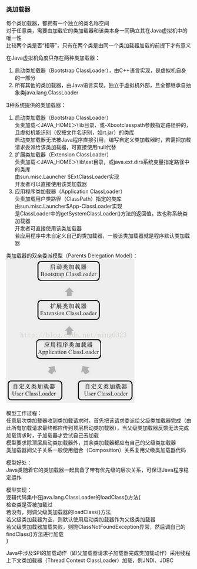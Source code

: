 ### 类加载器  
每个类加载器，都拥有一个独立的类名称空间  
对于任意类，需要由加载它的类加载器和该类本身一同确立其在Java虚拟机中的唯一性  
比较两个类是否“相等”，只有在两个类是由同一个类加载器加载的前提下才有意义  

在Java虚拟机角度只存在两种类加载器：  

1. 启动类加载器（Bootstrap ClassLoader），由C++语言实现，是虚拟机自身的一部分  
2. 所有其他的类加载器，由Java语言实现，独立于虚拟机外部，且全都继承自抽象类java.lang.ClassLoader  

3种系统提供的类加载器：  

1. 启动类加载器（Bootstrap ClassLoader）  
负责加载＜JAVA_HOME＞\lib目录、或-Xbootclasspath参数指定路径肿的，且虚拟机能识别（仅按文件名识别，如rt.jar）的类库  
启动类加载器无法被Java程序直接引用，编写自定义类加载器时，若需把加载请求委派给该类加载器，可直接使用null代替  
2. 扩展类加载器（Extension ClassLoader）  
负责加载＜JAVA_HOME＞\lib\ext目录，或java.ext.dirs系统变量指定路径中的类库  
由sun.misc.Launcher $ExtClassLoader实现  
开发者可以直接使用该类加载器  
3. 应用程序类加载器（Application ClassLoader）  
负责加载用户类路径（ClassPath）指定的类库  
由sun.misc.Launcher$App-ClassLoader实现  
是ClassLoader中的getSystemClassLoader()方法的返回值，故也称系统类加载器  
开发者可直接使用该类加载器  
若应用程序中未自定义自己的类加载器，一般该类加载器就是程序默认类加载器  

类加载器的双亲委派模型（Parents Delegation Model）：  
![](images/classloadmodel.png)  

模型工作过程：  
任意层次类加载器收到类加载请求时，首先把该请求委派给父级类加载器完成（由此所有加载请求最终都应传到顶层启动类加载器），当父级类加载器反馈无法完成加载请求时，子加载器才尝试自己去加载  
模型要求除顶层启动类加载器外，其余类加载器都应有自己的父级类加载器  
类加载器间父子关系一般使用组合（Composition）关系复用父级类加载器代码  

模型好处：  
Java类随着它的类加载器一起具备了带有优先级的层次关系，可保证Java程序稳定运作  

模型实现：  
逻辑代码集中在java.lang.ClassLoader的loadClass()方法{  
检查类是否被加载过  
若没有，则调父级类加载器的loadClass()方法  
若父级类加载器为空，则默认使用启动类加载器作为父级类加载器  
若父级类加载器加载失败，则抛ClassNotFoundException异常，然后调自己的findClass()方法进行加载  
}  

Java中涉及SPI的加载动作（即父加载器请求子加载器完成类加载动作）采用线程上下文类加载器（Thread Context ClassLoader）加载，例JNDI、JDBC  
